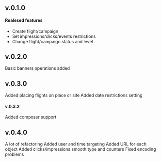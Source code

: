 ## v.0.1.0
#### Realesed features
* Create flight/campaign
* Set impressions/clicks/events restrictions
* Change flight/campaign status and level

## v.0.2.0
Basic banners operations added

## v.0.3.0
Added placing flights on place or site
Added date restrictions setting

#### v.0.3.2
Added composer support

## v.0.4.0
A lot of refactoring
Added user and time targeting
Added URL for each object
Added clicks/impressions smooth type and counters
Fixed encoding problems